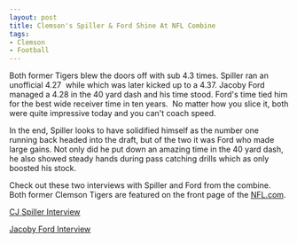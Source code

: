 ```yaml
---
layout: post
title: Clemson's Spiller & Ford Shine At NFL Combine
tags:
- Clemson
- Football
---
```


Both former Tigers blew the doors off with sub 4.3 times. Spiller ran an unofficial 4.27  while which was later kicked up to a 4.37. Jacoby Ford managed a 4.28 in the 40 yard dash and his time stood. Ford's time tied him for the best wide receiver time in ten years.  No matter how you slice it, both were quite impressive today and you can't coach speed.

In the end, Spiller looks to have solidified himself as the number one running back headed into the draft, but of the two it was Ford who made large gains. Not only did he put down an amazing time in the 40 yard dash, he also showed steady hands during pass catching drills which as only boosted his stock.

Check out these two interviews with Spiller and Ford from the combine. Both former Clemson Tigers are featured on the front page of the [NFL.com](http://www.nfl.com).

[CJ Spiller Interview](http://www.nfl.com/videos/nfl-combine/09000d5d816a6b6e/C-J-Spiller-interview)

[Jacoby Ford Interview](http://www.nfl.com/videos/nfl-player-interviews/09000d5d816a5dda/Jacoby-Ford-interview)
